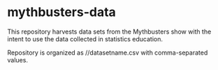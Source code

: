 # mythbusters-data

This repository harvests data sets from the Mythbusters show with the intent to use the data collected in statistics education.

Repository is organized as <Season>/<Episode>/datasetname.csv with comma-separated values.
